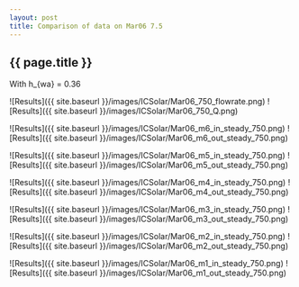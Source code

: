 ```yaml
---
layout: post
title: Comparison of data on Mar06 7.5
---
```

{{ page.title }}
-----------------
With h_{wa} = 0.36

![Results]({{ site.baseurl }}/images/ICSolar/Mar06_750_flowrate.png) ![Results]({{ site.baseurl }}/images/ICSolar/Mar06_750_Q.png)

![Results]({{ site.baseurl }}/images/ICSolar/Mar06_m6_in_steady_750.png) ![Results]({{ site.baseurl }}/images/ICSolar/Mar06_m6_out_steady_750.png)

![Results]({{ site.baseurl }}/images/ICSolar/Mar06_m5_in_steady_750.png) ![Results]({{ site.baseurl }}/images/ICSolar/Mar06_m5_out_steady_750.png)

![Results]({{ site.baseurl }}/images/ICSolar/Mar06_m4_in_steady_750.png) ![Results]({{ site.baseurl }}/images/ICSolar/Mar06_m4_out_steady_750.png)

![Results]({{ site.baseurl }}/images/ICSolar/Mar06_m3_in_steady_750.png) ![Results]({{ site.baseurl }}/images/ICSolar/Mar06_m3_out_steady_750.png)

![Results]({{ site.baseurl }}/images/ICSolar/Mar06_m2_in_steady_750.png) ![Results]({{ site.baseurl }}/images/ICSolar/Mar06_m2_out_steady_750.png)

![Results]({{ site.baseurl }}/images/ICSolar/Mar06_m1_in_steady_750.png) ![Results]({{ site.baseurl }}/images/ICSolar/Mar06_m1_out_steady_750.png)

